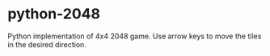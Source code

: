 # python-2048
Python implementation of 4x4 2048 game. 
Use arrow keys to move the tiles in the desired direction.
